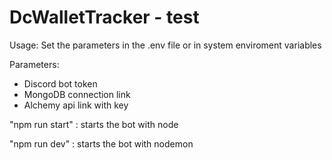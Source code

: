 # DcWalletTracker - test

Usage: Set the parameters in the .env file or in system enviroment variables

Parameters:
- Discord bot token
- MongoDB connection link
- Alchemy api link with key

"npm run start" : starts the bot with node

"npm run dev" : starts the bot with nodemon
